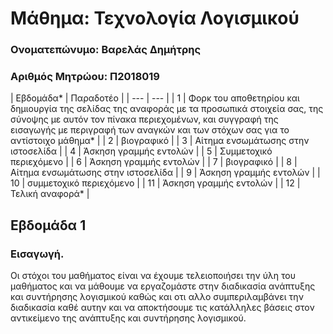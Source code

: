 <h1>Μάθημα: Τεχνολογία Λογισμικού</h1>  <h3>Ονοματεπώνυμο: Βαρελάς Δημήτρης</h3>    <h3>Αριθμός Μητρώου: Π2018019</h3>   | Εβδομάδα* | Παραδοτέο |
| --- | --- |
| 1 | Φορκ του αποθετηρίου και δημιουργία της σελίδας της αναφοράς με τα προσωπικά στοιχεία σας, της σύνοψης με αυτόν τον πίνακα περιεχομένων, και συγγραφή της εισαγωγής με περιγραφή των αναγκών και των στόχων σας για το αντίστοιχο μάθημα* |
| 2 | βιογραφικό |
| 3 | Αίτημα ενσωμάτωσης στην ιστοσελίδα |
| 4 | Άσκηση γραμμής εντολών |
| 5 | Συμμετοχικό περιεχόμενο |
| 6 | Άσκηση γραμμής εντολών |
| 7 | βιογραφικό |
| 8 | Αίτημα ενσωμάτωσης στην ιστοσελίδα |
| 9 | Άσκηση γραμμής εντολών |
| 10 | συμμετοχικό περιεχόμενο |
| 11 | Άσκηση γραμμής εντολών |
| 12 | Τελική αναφορά* | <h2>Εβδομάδα 1</h2>  <h3>Εισαγωγή.</h3> <p>Οι στόχοι του μαθήματος είναι να έχουμε τελειοποιήσει την ύλη του μαθήματος και να μάθουμε να εργαζομάστε στην διαδικασία ανάπτυξης και συντήρησης λογισμικού καθώς και οτι αλλο συμπεριλαμβάνει την διαδικασία καθέ αυτην και να αποκτήσουμε τις κατάλληλες βάσεις στον αντικείμενο της ανάπτυξης και συντήρησης λογισμικού.
  
